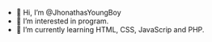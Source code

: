 - 👋 Hi, I’m @JhonathasYoungBoy
- 👀 I’m interested in program.
- 🌱 I’m currently learning HTML, CSS, JavaScrip and PHP.

<!---
JhonathasYoungBoy/JhonathasYoungBoy is a ✨ special ✨ repository because its `README.md` (this file) appears on your GitHub profile.
You can click the Preview link to take a look at your changes.
--->
